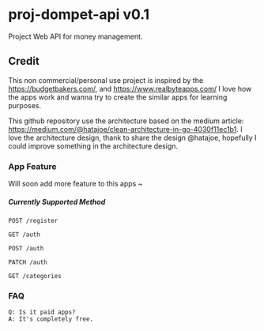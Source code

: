 # proj-dompet-api v0.1
Project Web API for money management.

## Credit

This non commercial/personal use project is inspired by the https://budgetbakers.com/, and https://www.realbyteapps.com/ 
I love how the apps work and wanna try to create the similar apps for learning purposes. 

This github repository use the architecture based on the medium article: https://medium.com/@hatajoe/clean-architecture-in-go-4030f11ec1b1. 
I love the architecture design, thank to share the design @hatajoe, hopefully I could improve something in the architecture design.

### App Feature

Will soon add more feature to this apps ~
##### Currently Supported Method

`POST /register`

`GET /auth`

`POST /auth`

`PATCH /auth`

`GET /categories`

### FAQ

```
Q: Is it paid apps?
A: It's completely free.
```
